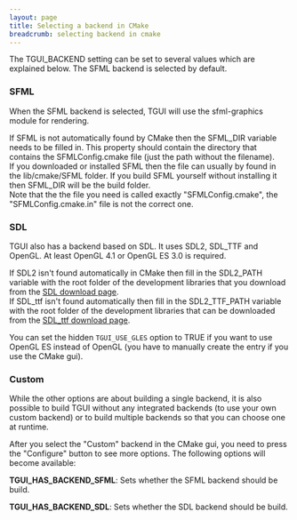 ```yaml
---
layout: page
title: Selecting a backend in CMake
breadcrumb: selecting backend in cmake
---
```

The TGUI\_BACKEND setting can be set to several values which are explained below. The SFML backend is selected by default.

### SFML

When the SFML backend is selected, TGUI will use the sfml-graphics module for rendering.

If SFML is not automatically found by CMake then the SFML\_DIR variable needs to be filled in. This property should contain the directory that contains the SFMLConfig.cmake file (just the path without the filename).  
If you downloaded or installed SFML then the file can usually by found in the lib/cmake/SFML folder. If you build SFML yourself without installing it then SFML\_DIR will be the build folder.  
Note that the the file you need is called exactly "SFMLConfig.cmake", the "SFMLConfig.cmake.in" file is not the correct one.

### SDL

TGUI also has a backend based on SDL. It uses SDL2, SDL\_TTF and OpenGL. At least OpenGL 4.1 or OpenGL ES 3.0 is required.

If SDL2 isn't found automatically in CMake then fill in the SDL2\_PATH variable with the root folder of the development libraries that you download from the [SDL download page](https://libsdl.org/download-2.0.php).  
If SDL\_ttf isn't found automatically then fill in the SDL2\_TTF\_PATH variable with the root folder of the development libraries that can be downloaded from the [SDL\_ttf download page](https://www.libsdl.org/projects/SDL_ttf/).  

You can set the hidden `TGUI_USE_GLES` option to TRUE if you want to use OpenGL ES instead of OpenGL (you have to manually create the entry if you use the CMake gui).

### Custom

While the other options are about building a single backend, it is also possible to build TGUI without any integrated backends (to use your own custom backend) or to build multiple backends so that you can choose one at runtime.

After you select the "Custom" backend in the CMake gui, you need to press the "Configure" button to see more options.
The following options will become available:

**TGUI\_HAS\_BACKEND\_SFML**: Sets whether the SFML backend should be build.

**TGUI\_HAS\_BACKEND\_SDL**: Sets whether the SDL backend should be build.

